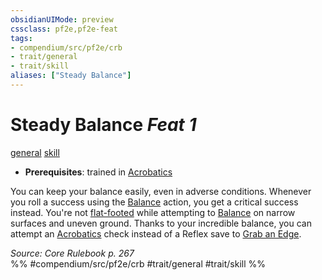 ```yaml
---
obsidianUIMode: preview
cssclass: pf2e,pf2e-feat
tags:
- compendium/src/pf2e/crb
- trait/general
- trait/skill
aliases: ["Steady Balance"]
---
```

# Steady Balance  *Feat 1*  
[general](../../rules/traits/general.md)  [skill](../../rules/traits/skill.md)  

- **Prerequisites**: trained in [Acrobatics](../skills.md#Acrobatics)

You can keep your balance easily, even in adverse conditions. Whenever you roll a success using the [Balance](../../rules/actions/balance.md) action, you get a critical success instead. You're not [flat-footed](../../rules/conditions.md#Flat-footed) while attempting to [Balance](../../rules/actions/balance.md) on narrow surfaces and uneven ground. Thanks to your incredible balance, you can attempt an [Acrobatics](../skills.md#Acrobatics) check instead of a Reflex save to [Grab an Edge](../../rules/actions/grab-an-edge.md).

*Source: Core Rulebook p. 267*  
%% #compendium/src/pf2e/crb #trait/general #trait/skill %%